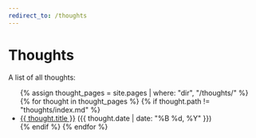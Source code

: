 ```yaml
---
redirect_to: /thoughts
---
```


# Thoughts

A list of all thoughts:

<ul>
{% assign thought_pages = site.pages | where: "dir", "/thoughts/" %}
{% for thought in thought_pages %}
  {% if thought.path != "thoughts/index.md" %}
    <li>
      <a href="{{ thought.url }}">{{ thought.title }}</a> ({{ thought.date | date: "%B %d, %Y" }})
    </li>
  {% endif %}
{% endfor %}
</ul> 